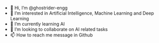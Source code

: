 - 👋 Hi, I’m @ghostrider-engg
- 👀 I’m interested in Artificial Intelligence, Machine Learning and Deep Learning
- 🌱 I’m currently learning AI
- 💞️ I’m looking to collaborate on AI related tasks
- 📫 How to reach me message in Github

<!---
ghostrider-engg/ghostrider-engg is a ✨ special ✨ repository because its `README.md` (this file) appears on your GitHub profile.
You can click the Preview link to take a look at your changes.
--->
